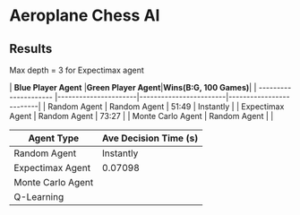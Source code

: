 # Aeroplane Chess AI


## Results
Max depth = 3 for Expectimax agent

| **Blue Player Agent** |**Green Player Agent**|**Wins(B:G, 100 Games)**|
| --------------------- |----------------------|------------------------|-------------------------|
| Random Agent          | Random Agent         | 51:49                  | Instantly               |
| Expectimax Agent      | Random Agent         | 73:27                  |
| Monte Carlo Agent     | Random Agent         |                        |

|**Agent Type**      |**Ave Decision Time (s)**|
|--------------------|-------------------------|
| Random Agent       | Instantly               |
| Expectimax Agent   | 0.07098                 |
| Monte Carlo Agent  |                         |
| Q-Learning         |                         |





